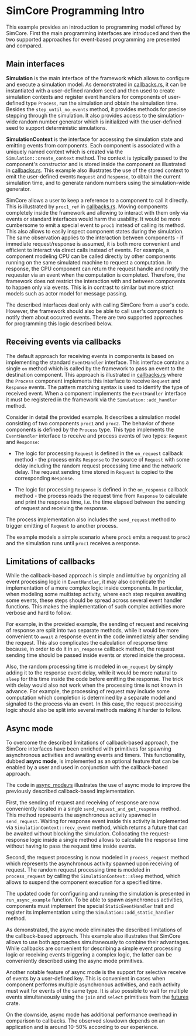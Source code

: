 # SimCore Programming Intro

This example provides an introduction to programming model offered by SimCore. First the main programming interfaces are introduced and then the two supported approaches for event-based programming are presented and compared.

## Main interfaces

**Simulation** is the main interface of the framework which allows to configure and execute a simulation model. As demonstrated in [callbacks.rs](src/callbacks.rs), it can be instantiated with a user-defined random seed and then used to create simulation contexts and register event handlers for components of user-defined type `Process`, run the simulation and obtain the simulation time. Besides the `step_until_no_events` method, it provides methods for precise stepping through the simulation. It also provides access to the simulation-wide random number generator which is initialized with the user-defined seed to support deterministic simulations.

**SimulationContext** is the interface for accessing the simulation state and emitting events from components. Each component is associated with a uniquely named context which is created via the `Simulation::create_context` method. The context is typically passed to the component's constructor and is stored inside the component as illustrated in [callbacks.rs](src/callbacks.rs). This example also illustrates the use of the stored context to emit the user-defined events `Request` and `Response`, to obtain the current simulation time, and to generate random numbers using the simulation-wide generator.

SimCore allows a user to keep a reference to a component to call it directly. This is illustrated by `proc1_ref` in [callbacks.rs](src/callbacks.rs). Moving components completely inside the framework and allowing to interact with them only via events or standard interfaces would harm the usability. It would be more cumbersome to emit a special event to `proc1` instead of calling its method. This also allows to easily inspect component states during the simulation. The same observation applies to the interaction between components - if immediate request/response is assumed, it is both more convenient and efficient to interact via direct calls instead of events. For example, a component modeling CPU can be called directly by other components running on the same simulated machine to request a computation. In response, the CPU component can return the request handle and notify the requester via an event when the computation is completed. Therefore, the framework does not restrict the interaction with and between components to happen only via events. This is in contrast to similar but more strict models such as actor model for message passing.

The described interfaces deal only with calling SimCore from a user's code. However, the framework should also be able to call user's components to notify them about occurred events. There are two supported approaches for programming this logic described below. 

## Receiving events via callbacks

The default approach for receiving events in components is based on implementing the standard `EventHandler` interface. This interface contains a single `on` method which is called by the framework to pass an event to the destination component. This approach is illustrated in [callbacks.rs](src/callbacks.rs) where the `Process` component implements this interface to receive `Request` and `Response` events. The pattern matching syntax is used to identify the type of received event. When a component implements the `EventHandler` interface it must be registered in the framework via the `Simulation::add_handler` method.

Consider in detail the provided example. It describes a simulation model consisting of two components `proc1` and `proc2`. The behavior of these components is defined by the `Process` type. This type implements the `EventHandler` interface to receive and process events of two types: `Request` and `Response`:

- The logic for processing `Request` is defined in the `on_request` callback method - the process emits `Response` to the source of `Request` with some delay including the random request processing time and the network delay. The request sending time stored in `Request` is copied to the corresponding `Response`. 

- The logic for processing `Response` is defined in the `on_response` callback method - the process reads the request time from `Response` to calculate and print the response time, i.e. the time elapsed between the sending of request and receiving the response. 

The process implementation also includes the `send_request` method to trigger emitting of `Request` to another process. 

The example models a simple scenario where `proc1` emits a request to `proc2` and the simulation runs until `proc1` receives a response.

## Limitations of callbacks

While the callback-based approach is simple and intuitive by organizing all event processing logic in `EventHandler`, it may also complicate the implementation of a more complex logic inside components. In particular, when modeling some multistep activity, where each step requires awaiting some events, these steps should be spread across several event handler functions. This makes the implementation of such complex activities more verbose and hard to follow.

For example, in the provided example, the sending of request and receiving of response are split into two separate methods, while it would be more convenient to `await` a response event in the code immediately after sending the request. This also complicates the calculation of response time because, in order to do it in `on_response` callback method, the request sending time should be passed inside events or stored inside the process. 

Also, the random processing time is modeled in `on_request` by simply adding it to the response event delay, while it would be more natural to `sleep` for this time inside the code before emitting the response. The trick with delay would also not work when the processing time is not known in advance. For example, the processing of request may include some computation which completion is determined by a separate model and signaled to the process via an event. In this case, the request processing logic should also be split into several methods making it harder to follow.

## Async mode

To overcome the described limitations of callback-based approach, the SimCore interfaces have been enriched with primitives for spawning asynchronous activities and awaiting events and timers. This functionality, dubbed **async mode**, is implemented as an optional feature that can be enabled by a user and used in conjunction with the callback-based approach.

The code in [async_mode.rs](src/async_mode.rs) illustrates the use of async mode to improve the previously described callback-based implementation. 

First, the sending of request and receiving of response are now conveniently located in a single `send_request_and_get_response` method. This method represents the asynchronous activity spawned in `send_request`. Waiting for response event inside this activity is implemented via `SimulationContext::recv_event` method, which returns a future that can be awaited without blocking the simulation. Collocating the request-response logic inside a single method allows to calculate the response time without having to pass the request time inside events. 

Second, the request processing is now modeled in `process_request` method which represents the asynchronous activity spawned upon receiving of request. The random request processing time is modeled in `process_request` by calling the `SimulationContext::sleep` method, which allows to suspend the component execution for a specified time. 

The updated code for configuring and running the simulation is presented in `run_async_example` function. To be able to spawn asynchronous activities, components must implement the special `StaticEventHandler` trait and register its implementation using the `Simulation::add_static_handler` method.

As demonstrated, the async mode eliminates the described limitations of the callback-based approach. This example also illustrates that SimCore allows to use both approaches simultaneously to combine their advantages. While callbacks are convenient for describing a simple event processing logic or receiving events triggering a complex logic, the latter can be conveniently described using the async mode primitives.

Another notable feature of async mode is the support for selective receive of events by a user-defined key. This is convenient in cases when component performs multiple asynchronous activities, and each activity must wait for events of the same type. It is also possible to wait for multiple events simultaneously using the `join` and `select` primitives from the [futures](https://crates.io/crates/futures) crate.

On the downside, async mode has additional performance overhead in comparison to callbacks. The observed slowdown depends on an application and is around 10-50% according to our experience.
